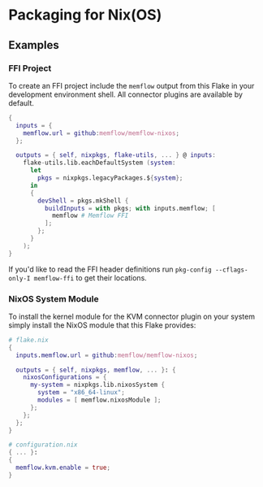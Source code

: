 # Packaging for Nix(OS)

## Examples

### FFI Project

To create an FFI project include the `memflow` output from this Flake in your development environment shell. All connector plugins are available by default.

```nix
{
  inputs = {
    memflow.url = github:memflow/memflow-nixos;
  };

  outputs = { self, nixpkgs, flake-utils, ... } @ inputs:
    flake-utils.lib.eachDefaultSystem (system:
      let
        pkgs = nixpkgs.legacyPackages.${system};
      in
      {
        devShell = pkgs.mkShell {
          buildInputs = with pkgs; with inputs.memflow; [
            memflow # Memflow FFI
          ];
        };
      }
    );
}
```

If you'd like to read the FFI header definitions run `pkg-config --cflags-only-I memflow-ffi` to get their locations.

### NixOS System Module

To install the kernel module for the KVM connector plugin on your system simply install the NixOS module that this Flake provides:

```nix
# flake.nix
{
  inputs.memflow.url = github:memflow/memflow-nixos;

  outputs = { self, nixpkgs, memflow, ... }: {
    nixosConfigurations = {
      my-system = nixpkgs.lib.nixosSystem {
        system = "x86_64-linux";
        modules = [ memflow.nixosModule ];
      };
    };
  };
}
```
```nix
# configuration.nix
{ ... }:
{
  memflow.kvm.enable = true;
}
```
